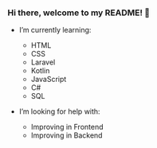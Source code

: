 ### Hi there, welcome to my README! 👋
- I’m currently learning:
   - HTML
   - CSS
   - Laravel
   - Kotlin
   - JavaScript
   - C#
   - SQL
 
- I’m looking for help with:
   - Improving in Frontend
   - Improving in Backend 
